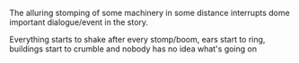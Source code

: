 The alluring stomping of some machinery in some distance interrupts dome important dialogue/event in the story.

Everything starts to shake after every stomp/boom, ears start to ring, buildings start to crumble and nobody has no idea what's going on